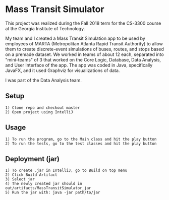 # Mass Transit Simulator
This project was realized during the Fall 2018 term for the CS-3300 course at the Georgia Institute of Technology. 

My team and I created a Mass Transit Simulation app to be used by employees of MARTA (Metropolitan Atlanta Rapid Transit Authority) to allow them to create discrete-event simulations of buses, routes, and stops based on a premade dataset. We worked in teams of about 12 each, separated into "mini-teams" of 3 that worked on the Core Logic, Database, Data Analysis, and User Interface of the app. The app was coded in Java, specifically JavaFX, and it used Graphviz for visualizations of data.

I was part of the Data Analysis team.

## Setup
```
1) Clone repo and checkout master
2) Open project using IntelliJ
```

## Usage
```
1) To run the program, go to the Main class and hit the play button
2) To run the tests, go to the test classes and hit the play button
```

## Deployment (jar)
```
1) To create .jar in IntelliJ, go to Build on top menu
2) Click Build Artifact
3) Select jar
4) The newly created jar should in out/artifacts/MassTransitSimulator_jar
5) Run the jar with: java -jar path/to/jar
```

